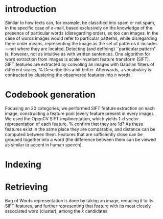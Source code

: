 # introduction
Similar to how texts can, for example, be classified into spam or not spam,
in the specific case of e-mail, based exclusively on the knowledge of the
presence of particular words (disregarding order), so too can images.
In the case of words images would refer to particular patterns, while
disregarding there order means, representing the image as the set of patterns
it includes—not where they are located.
Detecting (and defining) ``particular pattern'' is, however, not as intuitive
as with written sentences.
One algorithm for word extraction from images is
scale-invariant feature transform (SIFT).
SIFT features are extracted by convoling an images with Gausian filters of
different scales, % Describe this a bit better.
Afterwards, a vocabulary is contructed by clustering the observered features
into $n$ words.

# Codebook generation
Focusing on 20 categories, we performed SIFT feature extraction on each image,
constructing a feature pool (every feature present in every image).
We used the OpenCV SIFT implimentation, which yields 1-d vector representation
of each feature. % confirm that they are 1d?
As these features exist in the same place they are comparable, and distance can
be computed between them. Features that are sufficiently close can be grouped
together into a word (the difference between them can be viewed as similar to 
accent in human speech).


# Indexing

# Retrieving
Bag of Words representation is done by taking an image, reducing it to its SIFT features, and further representing that feature with its most closely associated word (cluster), among the $k$ candidates.

